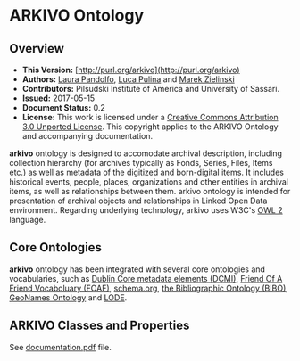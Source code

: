 # ARKIVO Ontology

## Overview

* **This Version:** [http://purl.org/arkivo](http://purl.org/arkivo)
* **Authors:** [Laura Pandolfo](mailto:lpandolfo@uniss.it), [Luca Pulina](mailto:lpulina@uniss.it) and [Marek Zielinski](mailto:MZielinski@pilsudski.org)
* **Contributors:** Pilsudski Institute of America and University of Sassari.
* **Issued:** 2017-05-15
* **Document Status:** 0.2
* **License:** This work is licensed under a [Creative Commons Attribution 3.0 Unported License](http://creativecommons.org/licenses/by/3.0/). This copyright applies to the ARKIVO Ontology and accompanying documentation.

**arkivo** ontology is designed to accomodate archival description, including collection hierarchy (for archives typically as Fonds, Series, Files, Items etc.) as well as metadata of the digitized and born-digital items. It includes historical events, people, places, organizations and other entities in archival items, as well as relationships between them. arkivo ontology is intended for presentation of archival objects and relationships in Linked Open Data environment. Regarding underlying technology, arkivo uses W3C's [OWL 2](http://www.w3.org/TR/owl2-overview/) language.

## Core Ontologies

**arkivo** ontology has been integrated with several core ontologies and vocabularies, such as [Dublin Core metadata elements (DCMI)](http://dublincore.org/documents/dcmi-terms/), [Friend Of A Friend Vocaboluary (FOAF)](http://xmlns.com/foaf/spec/), [schema.org](http://schema.org), [the Bibliographic Ontology (BIBO)](http://bibliontology.com), [GeoNames Ontology](http://www.geonames.org/ontology/documentation.html) and [LODE](http://linkedevents.org/ontology/). 

## ARKIVO Classes and Properties

See [documentation.pdf](https://github.com/ArkivoTeam/ARKIVO/blob/master/documentation.pdf) file.
